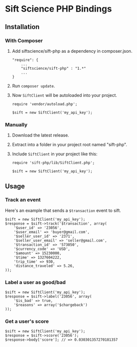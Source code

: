 # Sift Science PHP Bindings

## Installation
### With Composer
1. Add siftscience/sift-php as a dependency in composer.json.

    ```
    "require": {
        ...
        "siftscience/sift-php" : "1.*"
        ...
    }
    ```

2. Run `composer update`.
3. Now `SiftClient` will be autoloaded into your project.


    ```
    require 'vendor/autoload.php';

    $sift = new SiftClient('my_api_key');
    ```

### Manually
1. Download the latest release.
2. Extract into a folder in your project root named "sift-php".
2. Include `SiftClient` in your project like this:

    ```
    require 'sift-php/lib/SiftClient.php';

    $sift = new SiftClient('my_api_key');
    ```

## Usage
### Track an event
Here's an example that sends a `$transaction` event to sift.

```
$sift = new SiftClient('my_api_key');
$response = $sift->track('$transaction', array(
    '$user_id' => '23056',
    '$user_email' => 'buyer@gmail.com',
    '$seller_user_id' => '2371',
    '$seller_user_email' => 'seller@gmail.com',
    '$transaction_id' => '573050',
    '$currency_code' => 'USD',
    '$amount' => 15230000,
    '$time' => 1327604222,
    'trip_time' => 930,
    'distance_traveled' => 5.26,
));
```
### Label a user as good/bad

```
$sift = new SiftClient('my_api_key');
$response = $sift->label('23056', array(
    '$is_bad' => true,
    '$reasons' => array('$chargeback')
));
```
### Get a user's score

```
$sift = new SiftClient('my_api_key');
$response = $sift->score('23056');
$response->body['score']; // => 0.030301357270181357
```
